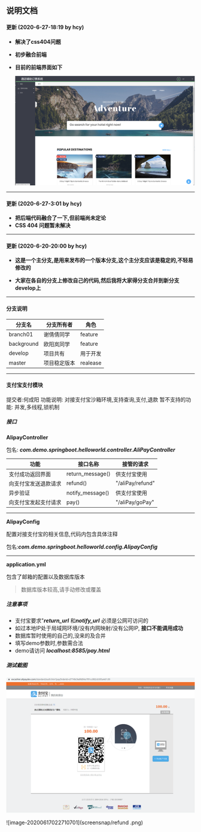 ## 说明文档

#### 更新 (2020-6-27-18:19 by hcy)

- **解决了css404问题**

- **初步融合前端**

- **目前的前端界面如下**

  ![image-20200627182321846](screensnap/image-20200627182321846.png)
--------------------------

#### 更新 (2020-6-27-3:01 by hcy)

- **把后端代码融合了一下,但前端尚未定论**
- **CSS 404 问题暂未解决**
------------------------------

#### 更新  (2020-6-20-20:00 by hcy)

- **这是一个主分支,是用来发布的一个版本分支,这个主分支应该是稳定的,不轻易修改的**

- **大家在各自的分支上修改自己的代码,然后我将大家得分支合并到新分支develop上**

------------------------------------------

#### 分支说明

| 分支名     | 分支所有者   | 角色     |
| ---------- | ------------ | -------- |
| branch01   | 谢倩倩同学   | feature  |
| background | 欧阳岚同学   | feature  |
| develop    | 项目共有     | 用于开发 |
| master     | 项目稳定版本 | realease |





-----------------------------------------
#### 支付宝支付模块
提交者:何成阳
功能说明: 对接支付宝沙箱环境,支持查询,支付,退款
暂不支持的功能: 并发,多线程,锁机制

##### 接口

**AlipayController**

包名: ***com.demo.springboot.helloworld.controller.AliPayController***

| 功能                 | 接口名称         | 接管的请求       |
| -------------------- | ---------------- | ---------------- |
| 支付成功返回界面     | return_message() | 供支付宝使用     |
| 向支付宝发送退款请求 | refund()         | "/aliPay/refund" |
| 异步验证             | notify_message() | 供支付宝使用     |
| 向支付宝发起支付请求 | pay()            | "/aliPay/goPay"  |

------------------------

**AlipayConfig**

配置对接支付宝的相关信息,代码内包含具体注释

包名:***com.demo.springboot.helloworld.config.AlipayConfig***

---------------------

**application.yml**

包含了邮箱的配置以及数据库版本

> 数据库版本较高,请手动修改或覆盖



##### 注意事项

- 支付宝要求"***return_url***  和***notify_url*** 必须是公网可访问的
- 如过本地IP处于局域网环境/没有内网映射/没有公网IP, **接口不能调用成功**
- 数据库暂时使用的自己的,没来的及合并
- 填写demo参数时,参数需合法
- demo请访问 ***localhost:8585/pay.html***



##### 测试截图

![image-20200617022605591](screensnap/pay.png)

![image-20200617022710701](screensnap/refund .png)
